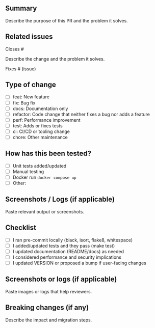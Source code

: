 ## Summary

Describe the purpose of this PR and the problem it solves.

## Related issues

Closes #

Describe the change and the problem it solves.

Fixes # (issue)

## Type of change

- [ ] feat: New feature
- [ ] fix: Bug fix
- [ ] docs: Documentation only
- [ ] refactor: Code change that neither fixes a bug nor adds a feature
- [ ] perf: Performance improvement
- [ ] test: Adds or fixes tests
- [ ] ci: CI/CD or tooling change
- [ ] chore: Other maintenance

## How has this been tested?

- [ ] Unit tests added/updated
- [ ] Manual testing
- [ ] Docker run `docker compose up`
- [ ] Other:

## Screenshots / Logs (if applicable)

Paste relevant output or screenshots.


## Checklist

- [ ] I ran pre-commit locally (black, isort, flake8, whitespace)
- [ ] I added/updated tests and they pass (make test)
- [ ] I updated documentation (README/docs) as needed
- [ ] I considered performance and security implications
- [ ] I updated VERSION or proposed a bump if user-facing changes

## Screenshots or logs (if applicable)

Paste images or logs that help reviewers.

## Breaking changes (if any)

Describe the impact and migration steps.
